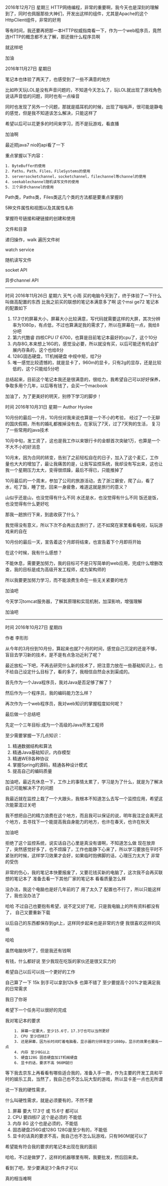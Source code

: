 2016年12月7日 星期三
HTTP网络编程，非常的重要啊，我今天也是深刻的理解到了，同时也佩服那些大神们，开发出这样的组件，尤其是Apache的这个HttpClient组件，非常的好用

等有时间，我还要再把那一本HTTP权威指南看一下，作为一个web程序员，竟然连HTTP的概念都不太了解，那还做什么程序员啊

就这样吧

加油

2016年11月27日 星期日 

笔记本也体验了两天了，也感受到了一些不满意的地方

比如昨天玩LOL是没有声音问题的，不知道今天怎么了，玩LOL就出现了游戏角色说话声音低的问题，同时也有一点噪音

同时也发现了另外一个问题，那就是插耳机的时候，出现了嗡嗡声，很可能是静电的感觉，但是我不知道该怎么解决，只能这样了

希望以后可以花更多的时间来学习，而不是玩游戏，看直播

加油啊

最近把java7 nio的api看了一下

重点掌握以下内容：

	1. ByteBuffer的使用
	2. Paths，Path，Files，FileSystems的使用
	3. serversocketchannel，socketchannel，filechannel等channel的使用
	4. seekablechannel随机读写文件的使用
	5. 三个异步channel的使用

Path类，Paths类，Files类这几个类的方法都是要重点掌握的

5种文件属性和视图以及其属性名称

掌握符号链接和硬链接的创建和使用

文件和目录

递归操作，walk 遍历文件树

watch service

随机读写文件

socket API

异步channel API


---------------------
时间 2016年11月26日 星期六 天气 小雨
买的电脑今天到了，终于体验了一下什么叫做高配置的东西
比我之前买的联想的笔记本满意多了啊
这个msi ge72 笔记本的配置如下

1. 17.3寸的屏幕大小，屏幕大小比较满意，写代码就需要这样的大屏，其次分辨率为1080p，有点低，不过也算满足我的需求了，所以在屏幕在一点，我给8分吧
2. 第六代酷睿 四核CPU I7 6700，也算是目前笔记本最好的cpu了，这个10分
3. 内存8G,本来想上16G的，感觉没必要，所以就没有买，以后可能还有机会扩展内存条的，这个也给8分
4. 128G固态硬盘，1T机械硬盘 中规中矩，给7分
5. 唯一感觉比较遗憾的，就是显卡了，960m的显卡，只有2g的显存，还是比较低的，这个只能给5分吧

总结起来，目前这个笔记本我还是很满意的，很给力，我希望自己可以好好保养，争取多用个几年，以后等有钱了，会买一个macbook

加油了，为了更美好的明天，别停下学习的脚步！

时间 2016年10月31日 星期一
Author Hyolee

10月份的最后一个月，10月份对我来说也算是一个不小的考验，
经过了一个无聊的国庆假期，所有的婚礼都推掉没有去，在家玩了7天，过了7天狗的生活，
复习了一些常用的java技术

10月中旬，发工资了，这也是我工作以来银行卡的金额首次突破1万，也算是一个不大不小的好消息

10月末，因为合同的转变，告别了之前轻松自在的日子，加入了这个麦汇，工作量也大大的增加了，最让我痛苦的是，让我写监控系统，我却没有写出来，这也让我一个星期压力太大，变得很烦躁，最后不得已，只能推掉了

10月最后的一个周末，参加了公司的旅游活动，去了浙江磐安，爬了山，看了水，吃了饭，睡了觉，回来一身疲惫，难道这就是旅行的意义？

山似乎还是山，也没觉得有什么不同
水还是水，也没觉得有什么不同
饭还是饭，也没觉得有什么更好吃

那我一趟旅行下来，到底收获了什么？

我觉得没有意义，所以下次不会再出去旅行了，还不如窝在家里看看电视，玩玩游戏来的自在

10月份的最后一天，宣告着这个月即将结束，也宣告着下个月即将开始

在这个时候，我有什么感想？

不能休息，需要更加努力，我的目标可不是只写简单的web应用，完成什么增删改查，我的目标是成为高级开发工程师，成为架构师的

所以我要更加努力学习，而不能浪费生命在一些无关紧要的地方

加油吧

今天学习tomcat服务器，了解其原理和实现机制，加深影响，增强理解 

加油吧

---

时间 2016年10月27日 星期四

作者 李形形

从今年的3月份到10月份，算起来也就7个月的时间，感觉自己沉淀的还是不够，盲目去学习新的技术，是不是有点急功近利了呢？

最近放松一下吧，不再去研究什么新的技术了，把注意力放在一些基础知识上，也不给自己设定什么目标了，看的多了，我相信自然会水到渠成的。

首先作为一个Java程序员，我对Java是否足够了解了？

然后作为一个程序员，我的编码能力怎么样？

再次作为一个web程序员，我对web知识的掌握程度如何呢？

最后做一个总结吧

先定一个三年目标:成为一个高级的Java开发工程师

至少需要掌握一下几点知识：

  1. 精通数据结构和算法
  2. 精通Java基础知识，内存模型
  3. 精通WEB各种协议
  4. 掌握Spring的源码，精通各种设计模式
  5. 提高自己的编码质量

加油吧，最近先休息一下，工作上的事情太累了，学习是为了什么，就是为了解决自己可能解决不了的问题

我最近就在监控上栽了一个大跟头，我根本不知道怎么去写一个监控应用，希望这次能蒙混过关吧

我不想把自己的精力浪费在这个地方，而且我可以保证的说，明年我注定会离开这个地方，去寻找下一个能提高我自身能力的地方，也许在春天，也许在秋天

加油吧

拒绝了这个监控系统，说实话自己心里是真没有谱啊，不知道怎么做
现在放弃了，突然感觉好多了，也不烦躁了，工作也能静下心来了，所以学习要放在平时不紧张的时候，这样学习效果才会好，如果临时抱佛脚的话，心理压力太大了
非常的受伤

非常的伤心，我的笔记本快要报废了，又要花钱买新的电脑了，这次我不会再买联想的笔记本了
准备去看一下其他厂家的笔记本
看看质量怎么样

没办法，我这个电脑也是好几年前的了
用了太久了
配置也不行了，所以只能这样了，我也没办法了

哈哈
不过自己也要抱有希望，说不定又好了呢，只是我电脑上的所有资料都没有了，
自己又要重新下载


以后自己的东西都保存到git上，这样同步起来也是非常的方便
我很喜欢这样的风格

哈哈

虽然电脑快坏了，但是我还有钱啊

有钱，什么都好说
至少我现在吃饭的家伙还是很又实力的

希望自己以后可以找一个更好的工作

自己算了一下 15k 到手可以拿到12k多
也算不错了
至少要提高个20%才能满足我的日常需求

我日了你哥


希望下一个任务可以很好的完成

我对笔记本的要求
```	
	1. 屏幕一定要大，至少15.6寸，17.3寸也可以当然更好
	2. CPU 至少四核I7
	3. 还是屏幕，因为长时间盯着电脑看，显示器的分辨率至少1080p，显示的效果也要高一点
	4. 内存 至少8G以上
	5. 硬盘128G 固态硬盘加1T机械硬盘
	6. 显卡的话，要求不高 960M就行

```

等下我去京东上再看看有哪些适合我的，准备入手一款，作为主要的开发工具和平时的娱乐工具，当然了，我自己也不怎么玩大型的游戏，所以显卡差一点也无所谓

说一下我的硬性需求，

什么叫硬性需求，就是必须要有的，不然不要

1. 屏幕 要大 17.3寸 或 15.6寸 都可以
2. CPU 要四核I7 这个是必须的 不能低
3. 内存 8G 这个也是必须的，不能低
4. 固态硬盘256G或128G 128G是至少有的，不能低
5. 显卡的话真的要求不高，我自己也不怎么玩游戏，只有960M就可以了

希望能有符合我的要求的笔记本出现在我的面前

哈哈，不过是做梦了，这样的机器哪里有啊，我要批发，然后回来卖。

看到了吧，至少要满足3个条件才可以

真的相当难啊






















































